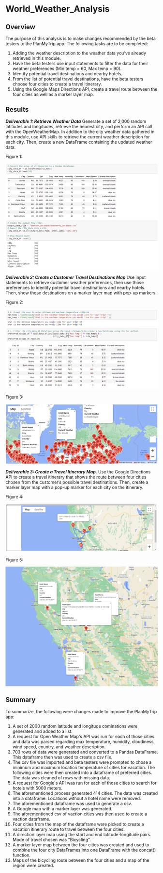 # World_Weather_Analysis

## Overview

The purpose of this analysis is to make changes recommended by the beta testers to the PlanMyTrip app. The following tasks are to be completed: 

1. Adding the weather description to the weather data you’ve already retrieved in this module.
2. Have the beta testers use input statements to filter the data for their weather preferences (Min temp = 60, Max temp = 90).
3. Identify potential travel destinations and nearby hotels.
4. From the list of potential travel destinations, have the beta testers choose four cities to create a travel itinerary.
5. Using the Google Maps Directions API, create a travel route between the four cities as well as a marker layer map.

## Results

***Deliverable 1: Retrieve Weather Data***
Generate a set of 2,000 random latitudes and longitudes, retrieve the nearest city, and perform an API call with the OpenWeatherMap. In addition to the city weather data gathered in this module, use API skills to retrieve the current weather description for each city. Then, create a new DataFrame containing the updated weather data.

Figure 1:

![City_Data_Df](https://raw.githubusercontent.com/krismbah/World_Weather_Analysis/main/Weather_Database/City_Data_Df.png)


***Deliverable 2: Create a Customer Travel Destinations Map***
Use input statements to retrieve customer weather preferences, then use those preferences to identify potential travel destinations and nearby hotels. Then, show those destinations on a marker layer map with pop-up markers.

Figure 2:

![Preferred_Cities_Df](https://raw.githubusercontent.com/krismbah/World_Weather_Analysis/main/Vacation_Search/Preferred_Cities.png)

Figure 3:

![WeatherPy_Vacation_Map](https://raw.githubusercontent.com/krismbah/World_Weather_Analysis/main/Vacation_Search/WeatherPy_vacation_map.png)


***Deliverable 3: Create a Travel Itinerary Map.***
Use the Google Directions API to create a travel itinerary that shows the route between four cities chosen from the customer’s possible travel destinations. Then, create a marker layer map with a pop-up marker for each city on the itinerary.

Figure 4:

![WeatherPy_Travel_Map](https://raw.githubusercontent.com/krismbah/World_Weather_Analysis/main/Vacation_Itinerary/WeatherPy_travel_map.png)

Figure 5:

![WeatherPy_Travel_Map_Markers](https://raw.githubusercontent.com/krismbah/World_Weather_Analysis/main/Vacation_Itinerary/WeatherPy_travel_map_markers.png)


## Summary

To summarize, the following were changes made to improve the PlanMyTrip app:

1. A set of 2000 random latitude and longitude cominations were generated and added to a list.
2. A request for Open Weather Map's API was run for each of those cities and data was parsed regarding max temperature, humidity, cloudiness, wind speed, country, and weather description.
3. 703 rows of data were generated and converted to a Pandas DataFrame. This dataframe then was used to create a csv file.
4. The csv file was imported and beta testers were prompted to chose a minimum and maximum location temperature of cities for vacation. The following cities were then created into a dataframe of preferred cities. The data was cleaned of rows with missing data.
5. A request for Google's API was run for each of those cities to search for hotels with 5000 meters.
6. The aforementioned process generated 414 cities. The data was created into a dataframe. Locations without a hotel name were removed.
7. The aforementioned dataframe was used to generate a csv.
8. A Google map with a marker layer was generated.
9. The aforementioned csv of vaction cities was then used to create a vaction dataframe.
10. Four cities from the map of the dataframe were picked to create a vacation itinerary route to travel between the four cities.
11. A direction layer map using the start and end latitude-longitude pairs. Mode of travel chosen was "Bicycling".
12. A marker layer map between the four cities was created and used to combine the four city DataFrames into one DataFrame with the concat() function.
13. Maps of the bicycling route between the four cities and a map of the region were created.
